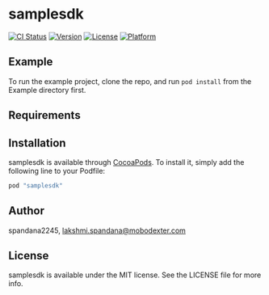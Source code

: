 # samplesdk

[![CI Status](http://img.shields.io/travis/spandana2245/samplesdk.svg?style=flat)](https://travis-ci.org/spandana2245/samplesdk)
[![Version](https://img.shields.io/cocoapods/v/samplesdk.svg?style=flat)](http://cocoapods.org/pods/samplesdk)
[![License](https://img.shields.io/cocoapods/l/samplesdk.svg?style=flat)](http://cocoapods.org/pods/samplesdk)
[![Platform](https://img.shields.io/cocoapods/p/samplesdk.svg?style=flat)](http://cocoapods.org/pods/samplesdk)

## Example

To run the example project, clone the repo, and run `pod install` from the Example directory first.

## Requirements

## Installation

samplesdk is available through [CocoaPods](http://cocoapods.org). To install
it, simply add the following line to your Podfile:

```ruby
pod "samplesdk"
```

## Author

spandana2245, lakshmi.spandana@mobodexter.com

## License

samplesdk is available under the MIT license. See the LICENSE file for more info.
